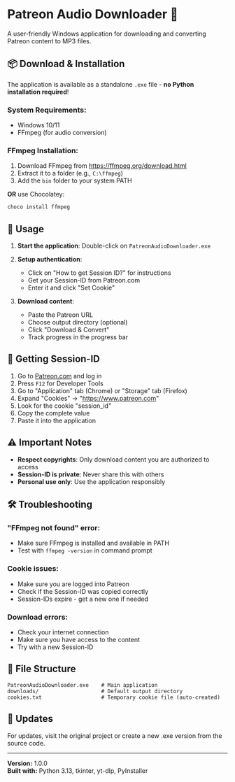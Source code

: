 # Patreon Audio Downloader 🎵

A user-friendly Windows application for downloading and converting Patreon content to MP3 files.

## 📦 Download & Installation

The application is available as a standalone `.exe` file - **no Python installation required**!

### System Requirements:
- Windows 10/11
- FFmpeg (for audio conversion)

### FFmpeg Installation:
1. Download FFmpeg from https://ffmpeg.org/download.html
2. Extract it to a folder (e.g., `C:\ffmpeg`)
3. Add the `bin` folder to your system PATH

**OR** use Chocolatey:
```powershell
choco install ffmpeg
```

## 🚀 Usage

1. **Start the application**: Double-click on `PatreonAudioDownloader.exe`

2. **Setup authentication**:
   - Click on "How to get Session ID?" for instructions
   - Get your Session-ID from Patreon.com
   - Enter it and click "Set Cookie"

3. **Download content**:
   - Paste the Patreon URL
   - Choose output directory (optional)
   - Click "Download & Convert"
   - Track progress in the progress bar

## 🔐 Getting Session-ID

1. Go to [Patreon.com](https://www.patreon.com) and log in
2. Press `F12` for Developer Tools
3. Go to "Application" tab (Chrome) or "Storage" tab (Firefox)
4. Expand "Cookies" → "https://www.patreon.com"
5. Look for the cookie "session_id"
6. Copy the complete value
7. Paste it into the application

## ⚠️ Important Notes

- **Respect copyrights**: Only download content you are authorized to access
- **Session-ID is private**: Never share this with others
- **Personal use only**: Use the application responsibly

## 🛠️ Troubleshooting

### "FFmpeg not found" error:
- Make sure FFmpeg is installed and available in PATH
- Test with `ffmpeg -version` in command prompt

### Cookie issues:
- Make sure you are logged into Patreon
- Check if the Session-ID was copied correctly
- Session-IDs expire - get a new one if needed

### Download errors:
- Check your internet connection
- Make sure you have access to the content
- Try with a new Session-ID

## 📁 File Structure

```
PatreonAudioDownloader.exe    # Main application
downloads/                    # Default output directory
cookies.txt                   # Temporary cookie file (auto-created)
```

## 🔄 Updates

For updates, visit the original project or create a new .exe version from the source code.

---

**Version:** 1.0.0  
**Built with:** Python 3.13, tkinter, yt-dlp, PyInstaller
